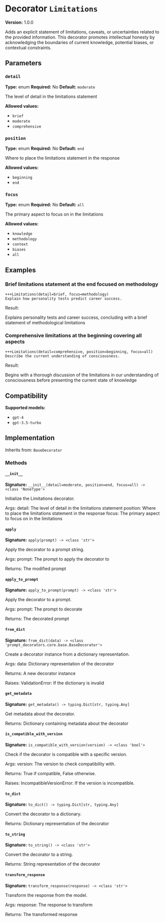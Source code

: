 # Decorator `Limitations`

**Version:** 1.0.0

Adds an explicit statement of limitations, caveats, or uncertainties related to the provided information. This decorator promotes intellectual honesty by acknowledging the boundaries of current knowledge, potential biases, or contextual constraints.

## Parameters

### `detail`

**Type:** enum
**Required:** No
**Default:** `moderate`

The level of detail in the limitations statement

**Allowed values:**

- `brief`
- `moderate`
- `comprehensive`

### `position`

**Type:** enum
**Required:** No
**Default:** `end`

Where to place the limitations statement in the response

**Allowed values:**

- `beginning`
- `end`

### `focus`

**Type:** enum
**Required:** No
**Default:** `all`

The primary aspect to focus on in the limitations

**Allowed values:**

- `knowledge`
- `methodology`
- `context`
- `biases`
- `all`

## Examples

### Brief limitations statement at the end focused on methodology

```
+++Limitations(detail=brief, focus=methodology)
Explain how personality tests predict career success.
```

Result:

Explains personality tests and career success, concluding with a brief statement of methodological limitations

### Comprehensive limitations at the beginning covering all aspects

```
+++Limitations(detail=comprehensive, position=beginning, focus=all)
Describe the current understanding of consciousness.
```

Result:

Begins with a thorough discussion of the limitations in our understanding of consciousness before presenting the current state of knowledge

## Compatibility

**Supported models:**

- `gpt-4`
- `gpt-3.5-turbo`

## Implementation

Inherits from: `BaseDecorator`

### Methods

#### `__init__`

**Signature:** `__init__(detail=moderate, position=end, focus=all) -> <class 'NoneType'>`

Initialize the Limitations decorator.

Args:
    detail: The level of detail in the limitations statement
    position: Where to place the limitations statement in the response
    focus: The primary aspect to focus on in the limitations

#### `apply`

**Signature:** `apply(prompt) -> <class 'str'>`

Apply the decorator to a prompt string.

Args:
    prompt: The prompt to apply the decorator to


Returns:
    The modified prompt

#### `apply_to_prompt`

**Signature:** `apply_to_prompt(prompt) -> <class 'str'>`

Apply the decorator to a prompt.

Args:
    prompt: The prompt to decorate

Returns:
    The decorated prompt

#### `from_dict`

**Signature:** `from_dict(data) -> <class 'prompt_decorators.core.base.BaseDecorator'>`

Create a decorator instance from a dictionary representation.

Args:
    data: Dictionary representation of the decorator

Returns:
    A new decorator instance

Raises:
    ValidationError: If the dictionary is invalid

#### `get_metadata`

**Signature:** `get_metadata() -> typing.Dict[str, typing.Any]`

Get metadata about the decorator.

Returns:
    Dictionary containing metadata about the decorator

#### `is_compatible_with_version`

**Signature:** `is_compatible_with_version(version) -> <class 'bool'>`

Check if the decorator is compatible with a specific version.

Args:
    version: The version to check compatibility with.


Returns:
    True if compatible, False otherwise.


Raises:
    IncompatibleVersionError: If the version is incompatible.

#### `to_dict`

**Signature:** `to_dict() -> typing.Dict[str, typing.Any]`

Convert the decorator to a dictionary.

Returns:
    Dictionary representation of the decorator

#### `to_string`

**Signature:** `to_string() -> <class 'str'>`

Convert the decorator to a string.

Returns:
    String representation of the decorator

#### `transform_response`

**Signature:** `transform_response(response) -> <class 'str'>`

Transform the response from the model.

Args:
    response: The response to transform

Returns:
    The transformed response
